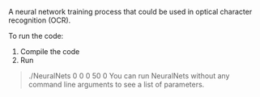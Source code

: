 A neural network training process that could be used in optical character recognition (OCR).


To run the code:
1) Compile the code
2) Run
>./NeuralNets 0 0 0 50 0
You can run NeuralNets without any command line arguments to see a list of parameters.
